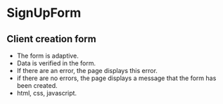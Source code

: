 # SignUpForm
<h2>Client creation form</h2>
<ul>
  <li>The form is adaptive.</li>
  <li>Data is verified in the form.</li>
  <li>If there are an error, the page displays this error.</li>
  <li>if there are no errors, the page displays a message that the form has been created.</li>
  <li>html, css, javascript.</li>
</ul>

